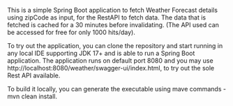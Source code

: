 This is a simple Spring Boot application to fetch Weather Forecast details using zipCode as input, for the RestAPI to fetch data.
The data that is fetched is cached for a 30 minutes before invalidating. (The API used can be accessed for free for only 1000 hits/day).

To try out the application, you can clone the repository and start running in any local IDE supporting JDK 17+ and is able to run a Spring Boot application. 
The application runs on default port 8080 and you may use http://localhost:8080/weather/swagger-ui/index.html, to try out the sole Rest API available.

To build it locally, you can generate the executable using  mave commands - mvn clean install.
